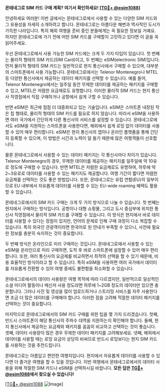 **몬테네그로 SIM 카드 구매 계획? 여기서 확인하세요! [[TG💪+ @esim1088](https://t.me/s/esim1088)]**

안녕하세요 여러분! 이번 글에서는 몬테네그로에서 사용할 수 있는 다양한 SIM 카드와 그 유용성을 자세히 소개하려고 합니다. 몬테네그로는 아름다운 해변과 역사적인 도시가 가득한 나라입니다. 특히 해외 여행을 준비 중인 분들에게는 꼭 필요한 정보일 거예요. 하지만 몬테네그로에 가기 전에 어떤 SIM 카드를 구매할지 고민하고 있다면 이 글을 꼭 읽어주세요.

우선 몬테네그로에서 사용 가능한 SIM 카드에는 크게 두 가지 타입이 있습니다. 첫 번째는 물리적 형태의 SIM 카드(SIM Card)이고, 두 번째는 eSIM(electronic SIM)입니다. 먼저 물리적 형태의 SIM 카드는 일반적으로 현지 통신사에서 구매할 수 있으며, 대부분의 스마트폰에서 사용 가능합니다. 몬테네그로에서는 Telenor Montenegro나 MTEL 등 다양한 통신사에서 제공하는 데이터 패키지를 선택할 수 있습니다. 예를 들어, Telenor Montenegro에서는 일주일 동안 무제한 데이터를 제공하는 패키지를 구매할 수 있고, MTEL은 저렴한 요금제로도 유명합니다. 이러한 물리적 SIM 카드는 현지 통신사 직영점에서 직접 구매하거나 공항에서 쉽게 구할 수 있습니다.

반면 eSIM은 최근에 점점 더 대중화되고 있는 기술입니다. eSIM은 스마트폰 내장된 작은 칩 형태로, 물리적 형태의 SIM 카드를 필요로 하지 않습니다. 따라서 eSIM을 사용하면 여러 국가에서 간단하게 다른 통신사의 서비스를 설정할 수 있습니다. 몬테네그로에서도 eSIM을 지원하는 스마트폰을 사용한다면, 해외에서 쉽게 로밍 없이 데이터를 사용할 수 있어 매우 편리합니다. eSIM은 현지 통신사의 앱이나 온라인 플랫폼을 통해 간단히 등록할 수 있으며, 이 방법은 시간과 노력이 덜 들기 때문에 많은 여행객들이 선호합니다.

물론 몬테네그로에서 사용할 수 있는 데이터 패키지는 각 통신사마다 차이가 있습니다. Telenor Montenegro의 경우, 무제한 데이터를 제공하는 패키지를 일주일에 약 10유로 정도에 구매할 수 있습니다. 반면 MTEL은 저렴한 요금제로도 유명하여, 하루에 약 2~3유로로 데이터를 사용할 수 있는 패키지도 제공합니다. 여행 기간이 짧다면 저렴한 요금제를 선택하는 것도 좋은 방법입니다. 또한, 몬테네그로는 유럽 연합(EU)의 일부이므로 EU 내부에서 자유롭게 데이터를 사용할 수 있는 EU-wide roaming 혜택도 활용할 수 있습니다.

몬테네그로에서의 SIM 카드 구매는 크게 두 가지 방식으로 나눌 수 있습니다. 첫 번째는 현지에서 구매하는 방식입니다. 공항이나 대형 쇼핑몰, 그리고 도시 중심부에 위치한 통신사 직영점에서 물리적 SIM 카드를 구매할 수 있습니다. 이 방식은 현지에서 바로 데이터를 사용할 수 있다는 장점이 있지만, 언어의 문제로 인해 구매 과정이 다소 복잡할 수 있습니다. 특히 외국인 관광객이라면 한국어로 된 안내가 부족할 수 있으니, 사전에 필요한 정보를 충분히 숙지하는 것이 중요합니다.

두 번째 방식은 온라인으로 미리 구매하는 것입니다. 몬테네그로에서 사용할 수 있는 eSIM을 온라인으로 미리 구매하면, 도착 후 바로 스마트폰에 설정할 수 있어 매우 편리합니다. 또한, 여러 통신사의 요금제를 비교하면서 최적의 선택을 할 수 있기 때문에, 비용 효율적인 방식이라고 할 수 있습니다. 특히 eSIM을 사용하면 여러 국가에서 데이터를 자유롭게 전환할 수 있어 여행 중에도 불편함을 최소화할 수 있습니다.

몬테네그로에서의 데이터 사용량은 여행 목적에 따라 다르겠지만, 일반적으로 일상적인 소셜 미디어 활동이나 메신저 사용 정도라면 하루에 1~2GB 정도의 데이터만 있으면 충분합니다. 그러나 사진 및 영상을 많이 업로드하거나 스트리밍 서비스를 자주 사용한다면 조금 더 많은 데이터를 구매해야 합니다. 이러한 점을 고려해 적절한 데이터 패키지를 선택하는 것이 중요합니다.

마지막으로 몬테네그로에서의 SIM 카드 구매를 위한 팁을 몇 가지 드리겠습니다. 첫째, 반드시 스마트폰이 해당 통신사의 주파수 대역을 지원하는지 확인해야 합니다. 둘째, 현지 통신사에서 제공하는 요금제와 패키지를 꼼꼼히 비교하고 선택하는 것이 좋습니다. 셋째, 데이터 사용량이 많은 경우 무제한 데이터 패키지를 고려해보세요. 넷째, 해외에서 데이터를 사용할 때는 로밍 요금이 상당히 비싸므로 반드시 로밍보다는 현지 SIM 카드를 사용하는 것을 추천드립니다.

몬테네그로는 아름답고 편안한 여행지입니다. 현지에서 자유롭게 데이터를 사용할 수 있다면 더 즐거운 여행을 할 수 있을 것입니다. 이번 여행에서 몬테네그로에서의 데이터 사용을 위해 적절한 SIM 카드나 eSIM을 선택하시길 바랍니다. **모든 답은 [TG💪+ @esim1088](https://t.me/s/esim1088)에서 찾으실 수 있습니다!**

[[TG💪+ @esim1088](https://t.me/s/esim1088) ![Image](https://i.postimg.cc/Y0z9fWf4/image.png)]